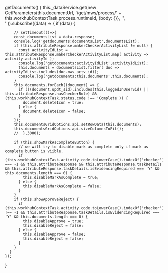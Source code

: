  getDocuments() {
    this._dataService.get(new GetParameters(this.documentUrl, '/get/mws/process/' + this.workhubContextTask.process.runtimeId, {body: {}}, '', '')).subscribe((data) => {
      if (data) {


        // setTimeout(()=>{
        const documentsList = data.response;
        console.log('getdocuments:documentsList',documentsList);
        if (this.attributeResponse.makerCheckerActivityList != null) {
          const activityIdList = this.attributeResponse.makerCheckerActivityList.map( activity => activity.activityId );
          console.log('getdocuments:activityIdList',activityIdList);
          this.documents = documentsList.filter( doc => activityIdList.includes(doc.mws_actv_id));
          console.log('getdocuments:this.documents',this.documents);
        }
        this.documents.forEach((document) => {
          if (((document.updt_sid).includes(this.loggedInUserSid) || this.attributeResponse.hasCheckerRole) && (this.workhubContextTask.status.code !== 'Complete')) {
            document.deleteIcon = true;
          } else {
            document.deleteIcon = false;
          }
        });
        this.documentsGridOptions.api.setRowData(this.documents);
        this.documentsGridOptions.api.sizeColumnsToFit();
        //  },3000);

        if (this.showMarkAsCompleteButton) {
          // we will try to disable mark as complete only if mark as complete button is viible.
          if (this.workhubContextTask.activity.code.toLowerCase().indexOf('checker') === -1 && this.attributeResponse && this.attributeResponse.taskDetails && this.attributeResponse.taskDetails.isEvidencingRequired === 'Y' && this.documents.length === 0) {
            this.disableMarkAsComplete = true;
          } else {
            this.disableMarkAsComplete = false;
          }
        }
        if (this.showApproveReject) {
          if (this.workhubContextTask.activity.code.toLowerCase().indexOf('checker') !== -1 && this.attributeResponse.taskDetails.isEvidencingRequired === 'Y' && this.documents.length === 0) {
            this.disableApprove = true;
            this.disableReject = false;
          } else {
            this.disableApprove = false;
            this.disableReject = false;
          }
        }
      }
    });

  }
